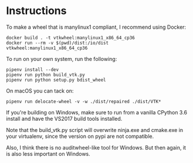 # Instructions

To make a wheel that is manylinux1 compliant, I recommend using Docker:

```
docker build . -t vtkwheel:manylinux1_x86_64_cp36
docker run --rm -v $(pwd)/dist:/io/dist vtkwheel:manylinux1_x86_64_cp36
```

To run on your own system, run the following:

```
pipenv install --dev
pipenv run python build_vtk.py
pipenv run python setup.py bdist_wheel
```

On macOS you can tack on:

```
pipenv run delocate-wheel -v -w ./dist/repaired ./dist/VTK*
```

If you're building on Windows, make sure to run from a vanilla CPython 3.6 install and have the VS2017 build tools installed.

Note that the build_vtk.py script will overwrite ninja.exe and cmake.exe in your virtualenv, since the version on pypi are not compatible.

Also, I think there is no auditwheel-like tool for Windows. But then again, it is also less important on Windows.
